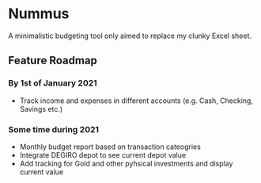 # Nummus
A minimalistic budgeting tool only aimed to replace my clunky Excel sheet.

## Feature Roadmap
### By 1st of January 2021
* Track income and expenses in different accounts (e.g. Cash, Checking, Savings etc.)
### Some time during 2021
* Monthly budget report based on transaction cateogries
* Integrate DEGIRO depot to see current depot value
* Add tracking for Gold and other pyhsical investments and display current value
